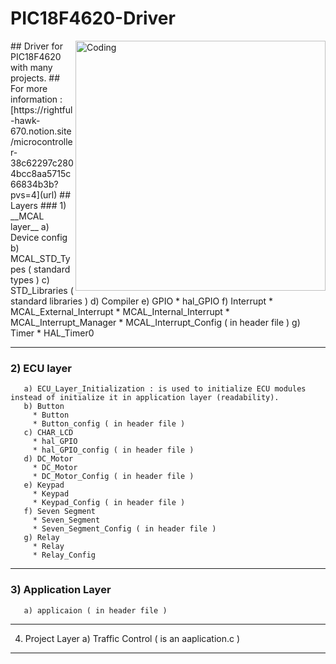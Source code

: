# PIC18F4620-Driver
<img align="right" alt="Coding" width="400" border-radius= "25" src= "[https://www.bing.com/th/id/OGC.4b97b8575b63cfb13eec82362e0b1dde?pid=1.7&rurl=https%3a%2f%2fverisoft.ai%2fwp-content%2fuploads%2f2022%2f05%2fprogrammer-animation.gif&ehk=TLXerdGkC2zJIWcaf%2fAfo06CaZFowMB7wLczX9sIF3Q%3d](https://myoctocat.com/assets/images/base-octocat.svg](https://5.imimg.com/data5/TY/EM/MY-3386804/pic18f4620-i-2fp-pic-microcontroller-1000x1000.png)" >
## Driver for PIC18F4620 with many projects. 
## For more information : [https://rightful-hawk-670.notion.site/microcontroller-38c62297c2804bcc8aa5715c66834b3b?pvs=4](url)
## Layers
  ### 1) __MCAL layer__
       a) Device config
       b) MCAL_STD_Types ( standard types )
       c) STD_Libraries  ( standard libraries )
       d) Compiler
       e) GPIO
         * hal_GPIO
       f) Interrupt
         * MCAL_External_Interrupt
         * MCAL_Internal_Interrupt
         * MCAL_Interrupt_Manager
         * MCAL_Interrupt_Config ( in header file )
       g) Timer
         * HAL_Timer0
     
-------------------------------------------------------------------------------------------------------------------------
  ### 2) __ECU layer__
       a) ECU_Layer_Initialization : is used to initialize ECU modules instead of initialize it in application layer (readability).
       b) Button
         * Button
         * Button_config ( in header file )
       c) CHAR_LCD
         * hal_GPIO
         * hal_GPIO_config ( in header file )
       d) DC_Motor
         * DC_Motor
         * DC_Motor_Config ( in header file )
       e) Keypad
         * Keypad
         * Keypad_Config ( in header file )
       f) Seven Segment
         * Seven_Segment
         * Seven_Segment_Config ( in header file )
       g) Relay
         * Relay
         * Relay_Config
------------------------------------------------------------------------------------------------------------------------
 ### 3) __Application Layer__
       a) applicaion ( in header file )
------------------------------------------------------------------------------------------------------------------------
  4) Project Layer
       a) Traffic Control ( is an aaplication.c ) 

------------------------------------------------------------------------------------------------------------------------
